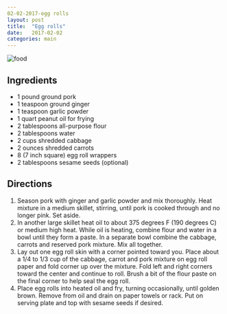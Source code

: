 ```yaml
---
02-02-2017-egg rolls
layout: post
title:  "Egg rolls"
date:   2017-02-02
categories: main
---
```


![food](http://www.bemindfulbehuman.com/index.php/cambodian-egg-rolls/)

## Ingredients
- 1 pound ground pork
- 1 teaspoon ground ginger
- 1 teaspoon garlic powder
- 1 quart peanut oil for frying
- 2 tablespoons all-purpose flour
- 2 tablespoons water
- 2 cups shredded cabbage
- 2 ounces shredded carrots
- 8 (7 inch square) egg roll wrappers
- 2 tablespoons sesame seeds (optional)


## Directions

1. Season pork with ginger and garlic powder and mix thoroughly. Heat mixture in a medium skillet, stirring, until pork is cooked through and no longer pink. Set aside.
1. In another large skillet heat oil to about 375 degrees F (190 degrees C) or medium high heat. While oil is heating, combine flour and water in a bowl until they form a paste. In a separate bowl combine the cabbage, carrots and reserved pork mixture. Mix all together.
1. Lay out one egg roll skin with a corner pointed toward you. Place about a 1/4 to 1/3 cup of the cabbage, carrot and pork mixture on egg roll paper and fold corner up over the mixture. Fold left and right corners toward the center and continue to roll. Brush a bit of the flour paste on the final corner to help seal the egg roll.
1. Place egg rolls into heated oil and fry, turning occasionally, until golden brown. Remove from oil and drain on paper towels or rack. Put on serving plate and top with sesame seeds if desired.
